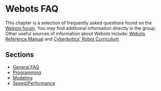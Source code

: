 # Webots FAQ

This chapter is a selection of frequently asked questions found on the [Webots
forum](http://www.cyberbotics.com/forum). You may find additional information
directly in the group. Other useful sources of information about Webots include:
[Webots Reference Manual](http://www.cyberbotics.com/reference/) and
[Cyberbotics' Robot
Curriculum](http://en.wikibooks.org/wiki/Cyberbotics'_Robot_Curriculum).

## Sections
- [General FAQ](guide/general-faq.md)
- [Programming](guide/programming.md)
- [Modeling](guide/modeling.md)
- [Speed/Performance](guide/speed-performance.md)
